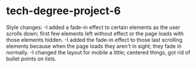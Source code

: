 # tech-degree-project-6

Style changes:
-I added a fade-in effect to certain elements as the user scrolls down; first few elements left without effect or the page loads with those elements hidden.
-I added the fade-in effect to those last scrolling elements because when the page loads they aren't in sight; they fade in normally.
-I changed the layout for mobile a little; centered things, got rid of bullet points on lists.
